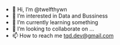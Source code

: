- 👋 Hi, I’m @twelfthywn
- 👀 I’m interested in Data and Bussiness
- 🌱 I’m currently learning something
- 💞️ I’m looking to collaborate on ...
- 📫 How to reach me tqd.dev@gmail.com

<!---
twelfthywn/twelfthywn is a ✨ special ✨ repository because its `README.md` (this file) appears on your GitHub profile.
You can click the Preview link to take a look at your changes.
--->
